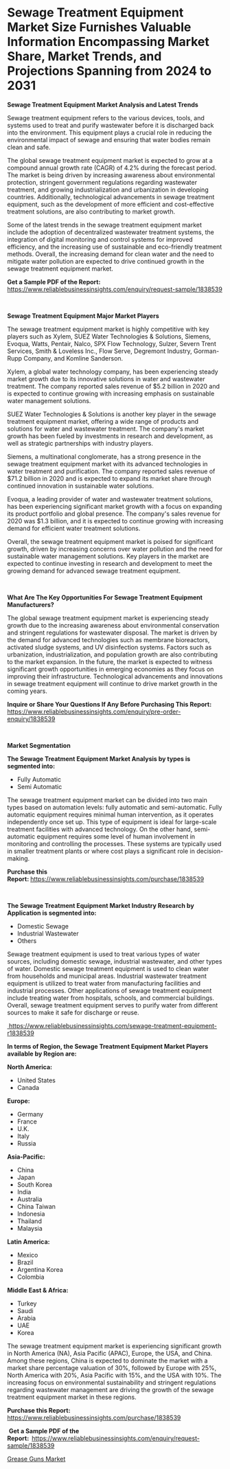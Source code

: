 <p><h1>Sewage Treatment Equipment Market Size Furnishes Valuable Information Encompassing Market Share, Market Trends, and Projections Spanning from 2024 to 2031</h1></p><p><strong>Sewage Treatment Equipment Market Analysis and Latest Trends</strong></p>
<p><p>Sewage treatment equipment refers to the various devices, tools, and systems used to treat and purify wastewater before it is discharged back into the environment. This equipment plays a crucial role in reducing the environmental impact of sewage and ensuring that water bodies remain clean and safe.</p><p>The global sewage treatment equipment market is expected to grow at a compound annual growth rate (CAGR) of 4.2% during the forecast period. The market is being driven by increasing awareness about environmental protection, stringent government regulations regarding wastewater treatment, and growing industrialization and urbanization in developing countries. Additionally, technological advancements in sewage treatment equipment, such as the development of more efficient and cost-effective treatment solutions, are also contributing to market growth.</p><p>Some of the latest trends in the sewage treatment equipment market include the adoption of decentralized wastewater treatment systems, the integration of digital monitoring and control systems for improved efficiency, and the increasing use of sustainable and eco-friendly treatment methods. Overall, the increasing demand for clean water and the need to mitigate water pollution are expected to drive continued growth in the sewage treatment equipment market.</p></p>
<p><strong>Get a Sample PDF of the Report:&nbsp;</strong> <a href="https://www.reliablebusinessinsights.com/enquiry/request-sample/1838539">https://www.reliablebusinessinsights.com/enquiry/request-sample/1838539</a></p>
<p>&nbsp;</p>
<p><strong>Sewage Treatment Equipment Major Market Players</strong></p>
<p><p>The sewage treatment equipment market is highly competitive with key players such as Xylem, SUEZ Water Technologies & Solutions, Siemens, Evoqua, Watts, Pentair, Nalco, SPX Flow Technology, Sulzer, Severn Trent Services, Smith & Loveless Inc., Flow Serve, Degremont Industry, Gorman-Rupp Company, and Komline Sanderson. </p><p>Xylem, a global water technology company, has been experiencing steady market growth due to its innovative solutions in water and wastewater treatment. The company reported sales revenue of $5.2 billion in 2020 and is expected to continue growing with increasing emphasis on sustainable water management solutions.</p><p>SUEZ Water Technologies & Solutions is another key player in the sewage treatment equipment market, offering a wide range of products and solutions for water and wastewater treatment. The company's market growth has been fueled by investments in research and development, as well as strategic partnerships with industry players.</p><p>Siemens, a multinational conglomerate, has a strong presence in the sewage treatment equipment market with its advanced technologies in water treatment and purification. The company reported sales revenue of $71.2 billion in 2020 and is expected to expand its market share through continued innovation in sustainable water solutions.</p><p>Evoqua, a leading provider of water and wastewater treatment solutions, has been experiencing significant market growth with a focus on expanding its product portfolio and global presence. The company's sales revenue for 2020 was $1.3 billion, and it is expected to continue growing with increasing demand for efficient water treatment solutions. </p><p>Overall, the sewage treatment equipment market is poised for significant growth, driven by increasing concerns over water pollution and the need for sustainable water management solutions. Key players in the market are expected to continue investing in research and development to meet the growing demand for advanced sewage treatment equipment.</p></p>
<p>&nbsp;</p>
<p><strong>What Are The Key Opportunities For Sewage Treatment Equipment Manufacturers?</strong></p>
<p><p>The global sewage treatment equipment market is experiencing steady growth due to the increasing awareness about environmental conservation and stringent regulations for wastewater disposal. The market is driven by the demand for advanced technologies such as membrane bioreactors, activated sludge systems, and UV disinfection systems. Factors such as urbanization, industrialization, and population growth are also contributing to the market expansion. In the future, the market is expected to witness significant growth opportunities in emerging economies as they focus on improving their infrastructure. Technological advancements and innovations in sewage treatment equipment will continue to drive market growth in the coming years.</p></p>
<p><strong>Inquire or Share Your Questions If Any Before Purchasing This Report:</strong> <a href="https://www.reliablebusinessinsights.com/enquiry/pre-order-enquiry/1838539">https://www.reliablebusinessinsights.com/enquiry/pre-order-enquiry/1838539</a></p>
<p>&nbsp;</p>
<p><strong>Market Segmentation</strong></p>
<p><strong>The Sewage Treatment Equipment Market Analysis by types is segmented into:</strong></p>
<p><ul><li>Fully Automatic</li><li>Semi Automatic</li></ul></p>
<p><p>The sewage treatment equipment market can be divided into two main types based on automation levels: fully automatic and semi-automatic. Fully automatic equipment requires minimal human intervention, as it operates independently once set up. This type of equipment is ideal for large-scale treatment facilities with advanced technology. On the other hand, semi-automatic equipment requires some level of human involvement in monitoring and controlling the processes. These systems are typically used in smaller treatment plants or where cost plays a significant role in decision-making.</p></p>
<p><strong>Purchase this Report:&nbsp;</strong><a href="https://www.reliablebusinessinsights.com/purchase/1838539">https://www.reliablebusinessinsights.com/purchase/1838539</a></p>
<p>&nbsp;</p>
<p><strong>The Sewage Treatment Equipment Market Industry Research by Application is segmented into:</strong></p>
<p><ul><li>Domestic Sewage</li><li>Industrial Wastewater</li><li>Others</li></ul></p>
<p><p>Sewage treatment equipment is used to treat various types of water sources, including domestic sewage, industrial wastewater, and other types of water. Domestic sewage treatment equipment is used to clean water from households and municipal areas. Industrial wastewater treatment equipment is utilized to treat water from manufacturing facilities and industrial processes. Other applications of sewage treatment equipment include treating water from hospitals, schools, and commercial buildings. Overall, sewage treatment equipment serves to purify water from different sources to make it safe for discharge or reuse.</p></p>
<p><a href="https://www.reliablebusinessinsights.com/sewage-treatment-equipment-r1838539">&nbsp;https://www.reliablebusinessinsights.com/sewage-treatment-equipment-r1838539</a></p>
<p><strong>In terms of Region, the Sewage Treatment Equipment Market Players available by Region are:</strong></p>
<p>
    <p> <strong> North America: </strong>
        <ul>
            <li>United States</li>
            <li>Canada</li>
        </ul>
        </p> 
    <p> <strong> Europe: </strong>
        <ul>
            <li>Germany</li>
            <li>France</li>
            <li>U.K.</li>
            <li>Italy</li>
            <li>Russia</li>
        </ul>
        </p> 
    <p> <strong> Asia-Pacific: </strong>
        <ul>
            <li>China</li>
            <li>Japan</li>
            <li>South Korea</li>
            <li>India</li>
            <li>Australia</li>
            <li>China Taiwan</li>
            <li>Indonesia</li>
            <li>Thailand</li>
            <li>Malaysia</li>
        </ul>
        </p> 
    <p> <strong> Latin America: </strong>
        <ul>
            <li>Mexico</li>
            <li>Brazil</li>
            <li>Argentina Korea</li>
            <li>Colombia</li>
        </ul>
        </p> 
    <p> <strong> Middle East & Africa: </strong>
        <ul>
            <li>Turkey</li>
            <li>Saudi</li>
            <li>Arabia</li>
            <li>UAE</li>
            <li>Korea</li>
        </ul>
    </p>
    </p>
<p><p>The sewage treatment equipment market is experiencing significant growth in North America (NA), Asia Pacific (APAC), Europe, the USA, and China. Among these regions, China is expected to dominate the market with a market share percentage valuation of 30%, followed by Europe with 25%, North America with 20%, Asia Pacific with 15%, and the USA with 10%. The increasing focus on environmental sustainability and stringent regulations regarding wastewater management are driving the growth of the sewage treatment equipment market in these regions.</p></p>
<p><strong>Purchase this Report: </strong><a href="https://www.reliablebusinessinsights.com/purchase/1838539">https://www.reliablebusinessinsights.com/purchase/1838539</a></p>
<p>&nbsp;<strong>Get a Sample PDF of the Report:&nbsp;&nbsp;</strong><a href="https://www.reliablebusinessinsights.com/enquiry/request-sample/1838539">https://www.reliablebusinessinsights.com/enquiry/request-sample/1838539</a></p>
<p><strong></strong></p>
<p><p><a href="https://github.com/sifatuddin25/Market-Research-Report-List-1/blob/main/grease-guns-market.md">Grease Guns Market</a></p></p>
